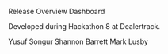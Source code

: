 Release Overview Dashboard

Developed during Hackathon 8 at Dealertrack.

Yusuf Songur
Shannon Barrett
Mark Lusby

